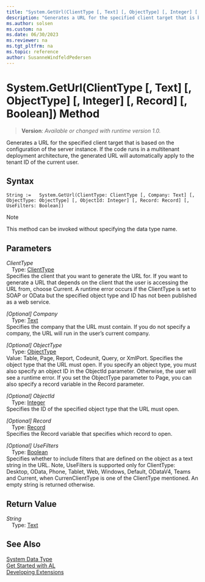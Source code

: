 ```yaml
---
title: "System.GetUrl(ClientType [, Text] [, ObjectType] [, Integer] [, Record] [, Boolean]) Method"
description: "Generates a URL for the specified client target that is based on the configuration of the server instance."
ms.author: solsen
ms.custom: na
ms.date: 06/30/2023
ms.reviewer: na
ms.tgt_pltfrm: na
ms.topic: reference
author: SusanneWindfeldPedersen
---
```

[//]: # (START>DO_NOT_EDIT)
[//]: # (IMPORTANT:Do not edit any of the content between here and the END>DO_NOT_EDIT.)
[//]: # (Any modifications should be made in the .xml files in the ModernDev repo.)
# System.GetUrl(ClientType [, Text] [, ObjectType] [, Integer] [, Record] [, Boolean]) Method
> **Version**: _Available or changed with runtime version 1.0._

Generates a URL for the specified client target that is based on the configuration of the server instance. If the code runs in a multitenant deployment architecture, the generated URL will automatically apply to the tenant ID of the current user.


## Syntax
```AL
String :=   System.GetUrl(ClientType: ClientType [, Company: Text] [, ObjectType: ObjectType] [, ObjectId: Integer] [, Record: Record] [, UseFilters: Boolean])
```
> [!NOTE]
> This method can be invoked without specifying the data type name.
## Parameters
*ClientType*  
&emsp;Type: [ClientType](../clienttype/clienttype-option.md)  
Specifies the client that you want to generate the URL for. If you want to generate a URL that depends on the client that the user is accessing the URL from, choose Current. A runtime error occurs if the ClientType is set to SOAP or OData but the specified object type and ID has not been published as a web service.  

*[Optional] Company*  
&emsp;Type: [Text](../text/text-data-type.md)  
Specifies the company that the URL must contain. If you do not specify a company, the URL will run in the user’s current company.  

*[Optional] ObjectType*  
&emsp;Type: [ObjectType](../objecttype/objecttype-option.md)  
Value: Table, Page, Report, Codeunit, Query, or XmlPort. Specifies the object type that the URL must open. If you specify an object type, you must also specify an object ID in the ObjectId parameter. Otherwise, the user will see a runtime error. If you set the ObjectType parameter to Page, you can also specify a record variable in the Record parameter.  

*[Optional] ObjectId*  
&emsp;Type: [Integer](../integer/integer-data-type.md)  
Specifies the ID of the specified object type that the URL must open.  

*[Optional] Record*  
&emsp;Type: [Record](../record/record-data-type.md)  
Specifies the Record variable that specifies which record to open.  

*[Optional] UseFilters*  
&emsp;Type: [Boolean](../boolean/boolean-data-type.md)  
Specifies whether to include filters that are defined on the object as a text string in the URL. Note, UseFilters is supported only for ClientType: Desktop, OData, Phone, Tablet, Web, Windows, Default, ODataV4, Teams and Current, when CurrenClientType is one of the ClientType mentioned. An empty string is returned otherwise.  


## Return Value
*String*  
&emsp;Type: [Text](../text/text-data-type.md)  



[//]: # (IMPORTANT: END>DO_NOT_EDIT)
## See Also
[System Data Type](system-data-type.md)  
[Get Started with AL](../../devenv-get-started.md)  
[Developing Extensions](../../devenv-dev-overview.md)